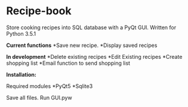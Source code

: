 # Recipe-book
Store cooking recipes into SQL database with a PyQt GUI.
Written for Python 3.5.1

**Current functions**
*Save new recipe.
*Display saved recipes

**In development**
*Delete existing recipes
*Edit Existing recipes
*Create shopping list
*Email function to send shopping list

**Installation:**

 Required modules
 *PyQt5
 *Sqlite3
 
Save all files. Run GUI.pyw
